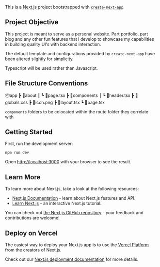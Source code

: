 This is a [Next.js](https://nextjs.org) project bootstrapped with [`create-next-app`](https://nextjs.org/docs/app/api-reference/cli/create-next-app).

## Project Objective

This project is meant to serve as a personal website. Part portfolio, part blog and any other fun features that I develop to showcase
my capabilities in building quality UI's with backend interaction.

The default template and configurations provided by `create-next-app` have been altered slightly for simplicity.

Typescript will be used rather than Javascript.

## File Structure Conventions

📦app
┣ 📂about
┃ ┗ 📜page.tsx
┣ 📂components
┃ ┗ 📜header.tsx
┣ 📜globals.css
┣ 📜icon.png
┣ 📜layout.tsx
┗ 📜page.tsx

`components` folders to be colocated within the route folder they correlate with

## Getting Started

First, run the development server:

```bash
npm run dev
```

Open [http://localhost:3000](http://localhost:3000) with your browser to see the result.

## Learn More

To learn more about Next.js, take a look at the following resources:

-   [Next.js Documentation](https://nextjs.org/docs) - learn about Next.js features and API.
-   [Learn Next.js](https://nextjs.org/learn) - an interactive Next.js tutorial.

You can check out [the Next.js GitHub repository](https://github.com/vercel/next.js) - your feedback and contributions are welcome!

## Deploy on Vercel

The easiest way to deploy your Next.js app is to use the [Vercel Platform](https://vercel.com/new?utm_medium=default-template&filter=next.js&utm_source=create-next-app&utm_campaign=create-next-app-readme) from the creators of Next.js.

Check out our [Next.js deployment documentation](https://nextjs.org/docs/app/building-your-application/deploying) for more details.
